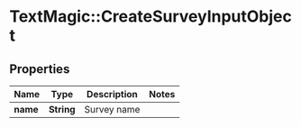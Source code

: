 # TextMagic::CreateSurveyInputObject

## Properties
Name | Type | Description | Notes
------------ | ------------- | ------------- | -------------
**name** | **String** | Survey name | 


